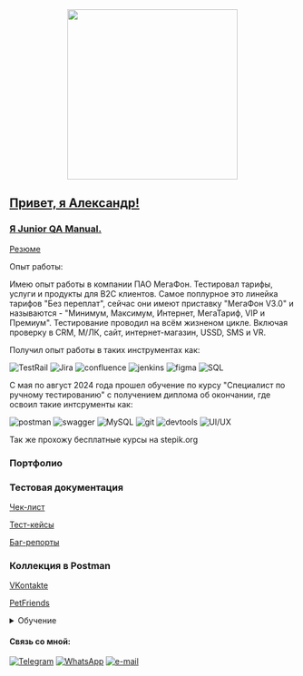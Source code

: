 

<div align="center" dir="auto">
  <animated-image data-catalyst="" style="width: 600px;"><a target="_blank" rel="noopener noreferrer nofollow" href="https://media1.tenor.com/m/C1r3YSmu4IQAAAAC/coding.gif" data-target="animated-image.originalLink"><img height="300" src="https://media1.tenor.com/m/C1r3YSmu4IQAAAAC/coding.gif" style="max-width: 400%; display: inline-block;" data-target="animated-image.originalImage"></a>
      <span class="AnimatedImagePlayer" data-target="animated-image.player" hidden="">
        <a data-target="animated-image.replacedLink" class="AnimatedImagePlayer-images" href="https://media1.tenor.com/m/C1r3YSmu4IQAAAAC/coding.gif" target="_blank">
</div>

## Привет, я  Александр!
### Я Junior QA Manual.



<a href="https://shepsi.hh.ru/resume/b0dd466eff0d2a6ce00039ed1f334873527261" rel="nofollow">Резюме</a>

Опыт работы:

Имею опыт работы в компании ПАО МегаФон. 
Тестировал тарифы, услуги и продукты для B2C клиентов.
Самое поплурное это линейка тарифов "Без переплат", сейчас они имеют приставку "МегаФон V3.0" и называются - "Минимум, Максимум, Интернет, МегаТариф, VIP и Премиум".
Тестирование проводил на всём жизненом цикле. Включая проверку в CRM, М/ЛК, сайт, интернет-магазин, USSD, SMS и VR.

Получил опыт работы в таких инструментах как:

![TestRail](https://img.shields.io/badge/-Testrail-090909?style=for-the-badge&logo=Testrail&logoColor=27A0D9)
![Jira](https://img.shields.io/badge/-Jira-090909?style=for-the-badge&logo=Jira&logoColor=27A0D9)
![confluence](https://img.shields.io/badge/-confluence-090909?style=for-the-badge&logo=confluence&logoColor=27A0D9)
![jenkins](https://img.shields.io/badge/-jenkins-090909?style=for-the-badge&logo=jenkins&logoColor=27A0D9)
![figma](https://img.shields.io/badge/-figma-090909?style=for-the-badge&logo=figma&logoColor=27A0D9)
![SQL](https://img.shields.io/badge/-pl/sql.developer-090909?style=for-the-badge&logo=sql&logoColor=27A0D9)

С мая по август 2024 года прошел обучение по курсу "Специалист по ручному тестированию" с получением диплома об окончании, где освоил такие интсрументы как:

![postman](https://img.shields.io/badge/-postman-090909?style=for-the-badge&logo=postman&logoColor=27A0D9)
![swagger](https://img.shields.io/badge/-swagger-090909?style=for-the-badge&logo=swagger&logoColor=27A0D9)
![MySQL](https://img.shields.io/badge/-MySQL-090909?style=for-the-badge&logo=MySQL&logoColor=27A0D9)
![git](https://img.shields.io/badge/-git-090909?style=for-the-badge&logo=git&logoColor=27A0D9)
![devtools](https://img.shields.io/badge/-devtools-090909?style=for-the-badge&logo=devtools&logoColor=27A0D9)
![UI/UX](https://img.shields.io/badge/-UI/UX-090909?style=for-the-badge&logo=UI/UX&logoColor=27A0D9)

Так же прохожу бесплатные курсы на stepik.org

### Портфолио
### Тестовая документация
<a href="https://docs.google.com/spreadsheets/d/1EfuC8Jb_Q4CXeDC1KaI1EaqCSmPP7was1c-4r00DkWA/edit?gid=1103595938#gid=1103595938" rel="nofollow">Чек-лист</a>

<a href="https://docs.google.com/spreadsheets/d/1EfuC8Jb_Q4CXeDC1KaI1EaqCSmPP7was1c-4r00DkWA/edit?gid=0#gid=0" rel="nofollow">Тест-кейсы</a>

<a href="https://docs.google.com/spreadsheets/d/1EfuC8Jb_Q4CXeDC1KaI1EaqCSmPP7was1c-4r00DkWA/edit?gid=335394616#gid=335394616" rel="nofollow">Баг-репорты</a>



### Коллекция в Postman
<a href="https://raw.githubusercontent.com/Sanek7163/Sanek7163/main/API%20%D0%92%D0%BA%D0%BE%D0%BD%D1%82%D0%B0%D0%BA%D1%82%D0%B5.postman_collection.json" rel="nofollow">VKontakte</a>

<a href="https://raw.githubusercontent.com/Sanek7163/Sanek7163/refs/heads/main/API%20petfriends" rel="nofollow">PetFriends</a>

<details> 
<summary> Обучение </summary> 
<img name=pic src="https://s277vla.storage.yandex.net/rdisk/03c11943a80fa719a8d288866972506f633e688c7deef67bf267523a129c627f/66f354c9/4lDLIazdOc2i29e_WX3I8qZpQikxYGFs913kcwA9GpiCQNEz_FJNV215bIX4nfRRiy_yziEJmy9x_uLmL5QoqQ==?uid=1031410725&filename=%D0%94%D0%B8%D0%BF%D0%BB%D0%BE%D0%BC.JPG&disposition=inline&hash=&limit=0&content_type=image%2Fjpeg&owner_uid=1031410725&fsize=113563&hid=3b1e173c0dd007ed31dd440775e5c268&media_type=image&tknv=v2&etag=2b023cab27f3be016bed20d4e355375f&ts=622e670780440&s=44ea7849d7f7d35de444aa7f90bc20a6ef04a546c38a963325e9b7bcbb328644&pb=U2FsdGVkX1_aTB_5sTRsMdny-R-o1pkCJy3UaHnCAusfFpP2tCWH2yWX34eCEXbj0Oz_WhKsOIZGldlA225HFpcxrhQbDS9kO-VRFtkVu40" width="200" height="100" border="0" alt="Диплом">

<img name=pic src="https://s58vla.storage.yandex.net/rdisk/096c364a5e940532a68e2e200ac0257a1d3602c68bf698509e2dce1bbeddeb67/66fc49ce/4lDLIazdOc2i29e_WX3I8vayxhmF1RQ4Bp6IJJtLYtpqxGzSa0xmAKnDjwDUUdXkckC1zRSxqSuNshgVbgU3sQ==?uid=1031410725&filename=%D0%A1%D0%B5%D1%80%D1%82%D0%B8%D1%84%D0%B8%D0%BA%D0%B0%D1%82.JPG&disposition=inline&hash=&limit=0&content_type=image%2Fjpeg&owner_uid=1031410725&fsize=55371&hid=141ec233966e878b15d9eda2831e959d&media_type=image&tknv=v2&etag=158caf41f7480308c8b94e869e809727&ts=6236f1d2b8f80&s=15d2d5e22ac71e50f2fa222350faf9ddace31e1ecffe0ea2a009ad3659e2a9e1&pb=U2FsdGVkX19jE8DNocuuMPV2kkbo1f-QEAyOYfRTuzt1sClTrgoNTYH_52BhPXQOlqtPyDuFzgblrrNdyxZZ-Za-SDfFcXsxFhiqsJAPCfc" width="200" height="100" border="0" alt="Сертификат">

<img name=pic src="https://s232vlx.storage.yandex.net/rdisk/83cc3580e9c647f90acb915c30dee2cb7a18cda78503235e8d57a94e57fecca0/66f35571/4lDLIazdOc2i29e_WX3I8jKfE_N92hcVR_f8iyGNIDlE9vqR7a2aroXdGzXrH5RqLEzmoDf8FjsqytVrfsNK8g==?uid=1031410725&filename=%D0%A1%D0%B5%D1%80%D1%82%D0%B8%D1%84%D0%B8%D0%BA%D0%B0%D1%82%20stepik.JPG&disposition=inline&hash=&limit=0&content_type=image%2Fjpeg&owner_uid=1031410725&fsize=57832&hid=c7abeaf8858b287d62f46c2f475a7e23&media_type=image&tknv=v2&etag=b51410e4ae9fd8c33a8ae7b3f87ac42a&ts=622e67a7b7e40&s=ce47cbaac14972274f4f782d75efe1ff473eb5f5043c5e0e59b00fd894802aff&pb=U2FsdGVkX180Pj-xJHQolbrPRVDT7kgvaUyEtKUMzTnS_Sqeu3Rqsod3hpbku_c95FrZM5zmSVyy7XXJOxZBOy40TOtrFFkzm05VtrlKvQ0" width="200" height="100" border="0" alt="Сертификат stepik">
</details>

#### Связь со мной:

[![Telegram](https://img.shields.io/badge/-Telegram-090909?style=for-the-badge&logo=telegram&logoColor=27A0D9)](https://t.me/conq71)
[![WhatsApp](https://img.shields.io/badge/-WhatsApp-090909?style=for-the-badge&logo=WhatsApp&logoColor=27A0D9)](https://wa.me/79093233430)
[![e-mail](https://img.shields.io/badge/-email-090909?style=for-the-badge&logo=viber&logoColor=27A0D9)](mailto:nebozhenko@mail.ru)
